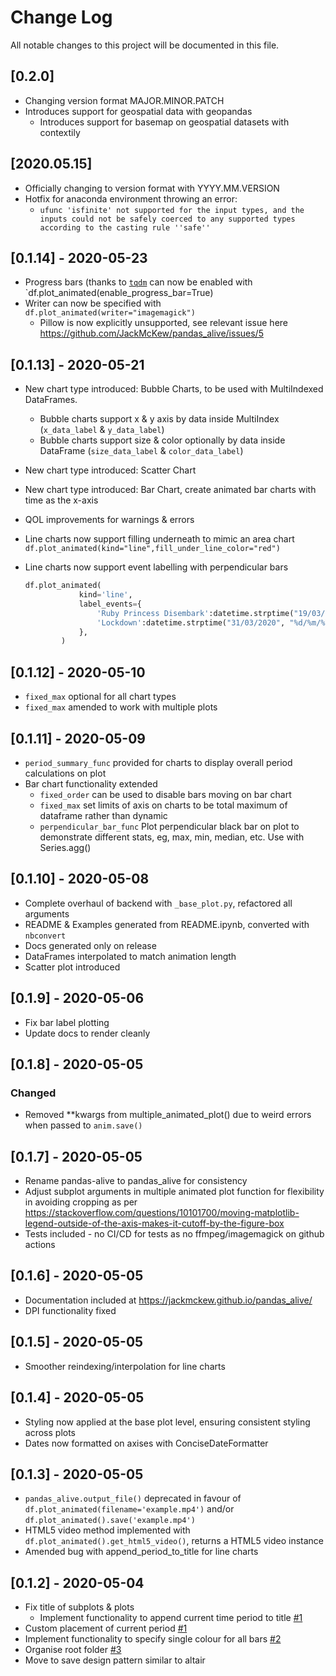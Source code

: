 
# Change Log

All notable changes to this project will be documented in this file.

## [0.2.0]

- Changing version format MAJOR.MINOR.PATCH
- Introduces support for geospatial data with geopandas
    - Introduces support for basemap on geospatial datasets with contextily

## [2020.05.15]

- Officially changing to version format with YYYY.MM.VERSION
- Hotfix for anaconda environment throwing an error:
    - `ufunc 'isfinite' not supported for the input types, and the inputs could not be safely coerced to any supported types according to the casting rule ''safe''`

## [0.1.14] - 2020-05-23

- Progress bars (thanks to [`tqdm`](https://github.com/tqdm/tqdm) can now be enabled with `df.plot_animated(enable_progress_bar=True)
- Writer can now be specified with `df.plot_animated(writer="imagemagick")`
    - Pillow is now explicitly unsupported, see relevant issue here <https://github.com/JackMcKew/pandas_alive/issues/5>

## [0.1.13] - 2020-05-21

- New chart type introduced: Bubble Charts, to be used with MultiIndexed DataFrames.
    - Bubble charts support x & y axis by data inside MultiIndex (`x_data_label` & `y_data_label`)
    - Bubble charts support size & color optionally by data inside DataFrame (`size_data_label` & `color_data_label`)
- New chart type introduced: Scatter Chart
- New chart type introduced: Bar Chart, create animated bar charts with time as the x-axis
- QOL improvements for warnings & errors
- Line charts now support filling underneath to mimic an area chart `df.plot_animated(kind="line",fill_under_line_color="red")`
- Line charts now support event labelling with perpendicular bars

    ``` python
    df.plot_animated(
                kind='line',
                label_events={
                    'Ruby Princess Disembark':datetime.strptime("19/03/2020", "%d/%m/%Y"),
                    'Lockdown':datetime.strptime("31/03/2020", "%d/%m/%Y")
                },
            )
    ```

## [0.1.12] - 2020-05-10

- `fixed_max` optional for all chart types
- `fixed_max` amended to work with multiple plots

## [0.1.11] - 2020-05-09

- `period_summary_func` provided for charts to display overall period calculations on plot
- Bar chart functionality extended
    - `fixed_order` can be used to disable bars moving on bar chart
    - `fixed_max` set limits of axis on charts to be total maximum of dataframe rather than dynamic
    - `perpendicular_bar_func` Plot perpendicular black bar on plot to demonstrate different stats, eg, max, min, median, etc. Use with Series.agg()

## [0.1.10] - 2020-05-08

- Complete overhaul of backend with `_base_plot.py`, refactored all arguments
- README & Examples generated from README.ipynb, converted with `nbconvert`
- Docs generated only on release
- DataFrames interpolated to match animation length
- Scatter plot introduced

## [0.1.9] - 2020-05-06

- Fix bar label plotting
- Update docs to render cleanly

## [0.1.8] - 2020-05-05

### Changed

- Removed **kwargs from multiple_animated_plot() due to weird errors when passed to `anim.save()`

## [0.1.7] - 2020-05-05

- Rename pandas-alive to pandas_alive for consistency
- Adjust subplot arguments in multiple animated plot function for flexibility in avoiding cropping as per <https://stackoverflow.com/questions/10101700/moving-matplotlib-legend-outside-of-the-axis-makes-it-cutoff-by-the-figure-box>
- Tests included - no CI/CD for tests as no ffmpeg/imagemagick on github actions

## [0.1.6] - 2020-05-05

- Documentation included at <https://jackmckew.github.io/pandas_alive/>
- DPI functionality fixed

## [0.1.5] - 2020-05-05

- Smoother reindexing/interpolation for line charts

## [0.1.4] - 2020-05-05

- Styling now applied at the base plot level, ensuring consistent styling across plots
- Dates now formatted on axises with ConciseDateFormatter

## [0.1.3] - 2020-05-05

- `pandas_alive.output_file()` deprecated in favour of `df.plot_animated(filename='example.mp4')` and/or `df.plot_animated().save('example.mp4')`
- HTML5 video method implemented with `df.plot_animated().get_html5_video()`, returns a HTML5 video instance
- Amended bug with append_period_to_title for line charts

## [0.1.2] - 2020-05-04

- Fix title of subplots & plots
    - Implement functionality to append current time period to title [#1](https://github.com/JackMcKew/pandas_alive/issues/1)
- Custom placement of current period [#1](https://github.com/JackMcKew/pandas_alive/issues/1)
- Implement functionality to specify single colour for all bars [#2](https://github.com/JackMcKew/pandas_alive/issues/2)
- Organise root folder [#3](https://github.com/JackMcKew/pandas_alive/issues/3)
- Move to save design pattern similar to altair
